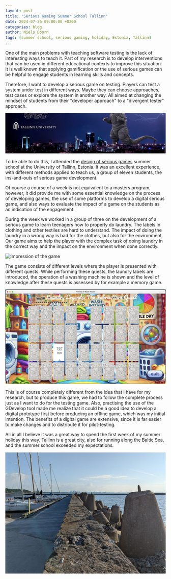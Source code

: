 ```yaml
---
layout: post
title: "Serious Gaming Summer School Tallinn"
date: 2024-07-26 09:00:00 +0200
categories: blog
author: Niels Doorn
tags: [summer school, serious gaming, holiday, Estonia, Tallinn]
...
```


One of the main problems with teaching software testing is the lack of interesting ways to teach it. Part of my research is to develop interventions that can be used in different educational contexts to improve this situation. It is well known that applying gamification or the use of serious games can be helpful to engage students in learning skills and concepts. 

Therefore, I want to develop a serious game on testing. Players can test a system under test in different ways. Maybe they can choose approaches, test cases or explore the system in another way. All aimed at changing the mindset of students from their "developer approach" to a "divergent tester" approach.

![Serious game summer school banner](/tallinnSummerSchool.jpg "Banner of the summer school")

To be able to do this, I attended the [design of serious games](https://summerschool.tlu.ee/design-of-serious-games/) summer school at the University of Tallinn, Estonia. It was an excellent experience, with different methods applied to teach us, a group of eleven students, the ins-and-outs of serious game development.

Of course a course of a week is not equivalent to a masters program, however, it did provide me with some essential knowledge on the process of developing games, the use of some platforms to develop a digital serious game, and also ways to evaluate the impact of a game on the students as an indication of the engagement.

During the week we worked in a group of three on the development of a serious game to learn teenagers how to properly do laundry. The labels in clothing and other textiles are hard to understand. The impact of doing the laundry in a wrong way is bad for the clothes, but also for the environment. Our game aims to help the player with the complex task of doing laundry in the correct way and the impact on the environment when done correctly.

![Impression of the game](/washwizard.png "Impression of the game")

The game consists of different levels where the player is presented with different quests. While performing these quests, the laundry labels are introduced, the operation of a washing machine is shown and the level of knowledge after these quests is assessed by for example a memory game.

![Memory game](/memory.png "Impression of the memory game")

This is of course completely different from the idea that I have for my research, but to produce this game, we had to follow the complete process just as I want to do for the testing game. Also, practising the use of the GDevelop tool made me realize that it could be a good idea to develop a digital prototype first before producing an offline game, which was my initial intention. The benefits of a digital game are extensive, since it is far easier to make changes and to distribute it for pilot-testing.

All in all I believe it was a great way to spend the first week of my summer holiday this way. Tallinn is a great city, also for running along the Baltic Sea, and the summer school exceeded my expectations.

![Running along the Baltic Sea](/baltic.jpg "View on Tallinn")
